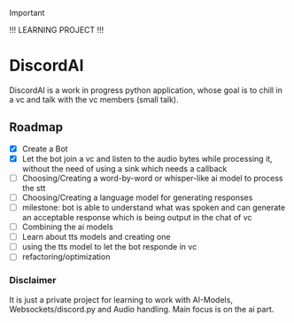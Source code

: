 > [!IMPORTANT]
> !!! LEARNING PROJECT !!!

# DiscordAI
DiscordAI is a work in progress python application, whose goal is to chill in a vc and talk with the vc members (small talk).

## Roadmap
- [x] Create a Bot
- [x] Let the bot join a vc and listen to the audio bytes while processing it, without the need of using a sink which needs a callback
- [ ] Choosing/Creating a word-by-word or whisper-like ai model to process the stt
- [ ] Choosing/Creating a language model for generating responses
- [ ] milestone: bot is able to understand what was spoken and can generate an acceptable response which is being output in the chat of vc
- [ ] Combining the ai models
- [ ] Learn about tts models and creating one
- [ ] using the tts model to let the bot responde in vc
- [ ] refactoring/optimization

### Disclaimer
It is just a private project for learning to work with AI-Models, Websockets/discord.py and Audio handling. Main focus is on the ai part.
